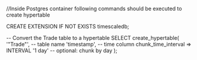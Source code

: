 

//Inside Postgres container following commands should be executed to create hypertable

CREATE EXTENSION IF NOT EXISTS timescaledb;

-- Convert the Trade table to a hypertable
SELECT create_hypertable(
    '"Trade"',          -- table name
    'timestamp',      -- time column
    chunk_time_interval => INTERVAL '1 day'  -- optional: chunk by day
);